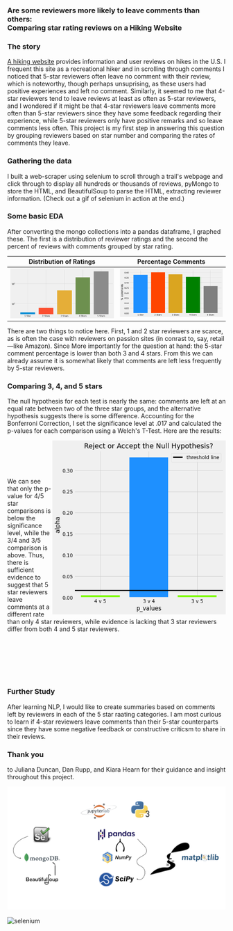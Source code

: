 ### Are some reviewers more likely to leave comments than others: <br/>    Comparing star rating reviews on a Hiking Website

### The story
[A hiking website](https://www.alltrails.com/us) provides information and user reviews on hikes in the U.S. I frequent this site as a recreational hiker and in scrolling through comments I noticed that 5-star reviewers often leave no comment with their review, which is noteworthy, though perhaps unsuprising, as these users had positive experiences and left no comment. Similarly, it seemed to me that 4-star reviewers tend to leave reviews at least as often as 5-star reviewers, and I wondered if it might be that 4-star reviewers leave comments more often than 5-star reviewers since they have some feedback regarding their experience, while 5-star reviewers only have positive remarks and so leave comments less often. This project is my first step in answering this question by grouping reviewers based on star number and comparing the rates of comments they leave.

### Gathering the data
I built a web-scraper using selenium to scroll through a trail's webpage and click through to display all hundreds or thousands of reviews, pyMongo to store the HTML, and BeautifulSoup to parse the HTML, extracting reviewer information. (Check out a gif of selenium in action at the end.)

### Some basic EDA
After converting the mongo collections into a pandas dataframe, I graphed these. The first is a distribution of reviewer ratings and the second the percent of reviews with comments grouped by star rating.

Distribution of Ratings |  Percentage Comments
:-------------------------:|:-------------------------:
![ratings distribution](https://github.com/sborodach/all-trails/blob/main/img/ratings_rates.png)  | ![percent comments](https://github.com/sborodach/all-trails/blob/main/img/percentage_comments.png)

There are two things to notice here. First, 1 and 2 star reviewers are scarce, as is often the case with reviewers on passion sites (in conrast to, say, retail—like Amazon). Since More importantly for the question at hand: the 5-star comment percentage is lower than both 3 and 4 stars. From this we can already assume it is somewhat likely that comments are left less frequently by 5-star reviewers.

### Comparing 3, 4, and 5 stars
The null hypothesis for each test is nearly the same: comments are left at an equal rate between two of the three star groups, and the alternative hypothesis suggests there is some difference. Accounting for the Bonferroni Correction, I set the significance level at .017 and calculated the p-values for each comparison using a Welch's T-Test. Here are the results:

<img align="right" width="400" height="400" src="https://github.com/sborodach/all-trails/blob/main/img/reject_or_fail_to.png">
<br/><br/><br/><br/><br/>
We can see that only the p-value for 4/5 star comparisons is below the significance level, while the 3/4 and 3/5 comparison is above. Thus, there is sufficient evidence to suggest that 5 star reviewers leave comments at a different rate than only 4 star reviewers, while evidence is lacking that 3 star reviewers differ from both 4 and 5 star reviewers.
<br/><br/><br/><br/><br/><br/><br/>

### Further Study
After learning NLP, I would like to create summaries based on comments left by reviewers in each of the 5 star raating categories. I am most curious to learn if 4-star reviewers leave comments than their 5-star counterparts since they have some negative feedback or constructive criticsm to share in their reviews.
<br/>

### Thank you
to Juliana Duncan, Dan Rupp, and Kiara Hearn for their guidance and insight throughout this project.

![tech stack](https://github.com/sborodach/all-trails/blob/main/img/tech_stack.png)

![selenium](https://github.com/sborodach/all-trails/blob/main/img/selenium.gif)
